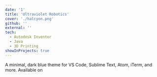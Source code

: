 ```yaml
---
date: '1'
title: 'Ultraviolet Robotics'
cover: './halcyon.png'
github: ''
external: ''
tech:
  - Autodesk Inventor
  - Java
  - 3D Printing
showInProjects: true
---
```


A minimal, dark blue theme for VS Code, Sublime Text, Atom, iTerm, and more. Available on
